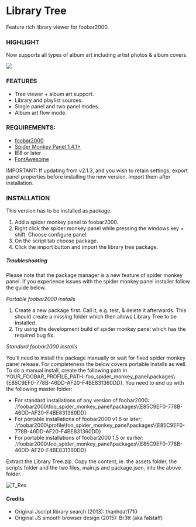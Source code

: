# Library Tree

<!-- <img src= "https://img.shields.io/github/v/release/Wil-b/Library-Tree?include_prereleases">[![CodeFactor](https://www.codefactor.io/repository/github/wil-b/smp-scripts/badge?s=e31aef34da666a7f881d60c035843654ee451e7d)](https://www.codefactor.io/repository/github/wil-b/smp-scripts) -->

 Feature rich library viewer for foobar2000.
 
 ### HIGHLIGHT
 Now supports all types of album art including artist photos & album covers.

 <kbd> <img src="https://user-images.githubusercontent.com/35600752/118013262-d73cc280-b349-11eb-9197-e3d4ba1a7e71.png"> </kbd>
 
 ### FEATURES
- Tree viewer + album art support.
- Library and playlist sources.
- Single panel and two panel modes.
- Album art flow mode.

### REQUIREMENTS:
- [foobar2000](https://www.foobar2000.org)
- [Spider Monkey Panel 1.4.1+](https://www.foobar2000.org/components)
- IE8 or later
- [FontAwesome](https://github.com/FortAwesome/Font-Awesome/blob/fa-4/fonts/fontawesome-webfont.ttf?raw=true)

IMPORTANT: If updating from v2.1.3, and you wish to retain settings, export panel properties before installing the new version. Import them after installation.
### INSTALLATION
This version has to be installed as package.
1) Add a spider monkey panel to foobar2000.
1) Right click the spider monkey panel while pressing the windows key + shift. Choose configure panel.
2) On the script tab choose package.
3) Click the import button and import the library tree package.

##### Troubleshooting
Please note that the package manager is a new feature of spider monkey panel. If you experience issues with the spider monkey panel installer follow the guide below.

<i>Portable foobar2000 installs</i>

1) Create a new package first. Call it, e.g. test, & delete it afterwards. This should create a missing folder which then allows Library Tree to be installed.
2) Try using the development build of spider monkey panel which has the required bug fix.

<i>Standard foobar2000 installs</i>

You'll need to install the package manually or wait for fixed spider monkey panel release. For completeness the below covers portable installs as well.
To do a manual install, create the following path in YOUR_FOOBAR_PROFILE_PATH: foo_spider_monkey_panel\packages\\{E85C9EF0-778B-46DD-AF20-F4BE831360DD}.
You need to end up with the following master folder:
- For standard installations of any version of foobar2000: .\foobar2000\foo_spider_monkey_panel\packages\\{E85C9EF0-778B-46DD-AF20-F4BE831360DD}
- For portable installations of foobar2000 v1.6 or later: .\foobar2000\profile\foo_spider_monkey_panel\packages\\{E85C9EF0-778B-46DD-AF20-F4BE831360DD}
- For portable installations of foobar2000 1.5 or earlier: .\foobar2000\foo_spider_monkey_panel\packages\\{E85C9EF0-778B-46DD-AF20-F4BE831360DD}

Extract the Library Tree.zip. Copy the content, ie. the assets folder, the scripts folder and the two files, main.js and package.json, into the above folder.

![T_Rex](https://user-images.githubusercontent.com/35600752/118255885-b5a41e00-b4a4-11eb-8f19-7a24e5215463.png)

#### Credits
- Original Jscript library search (2013): thanhdat1710
- Original JS smooth browser design (2015): Br3tt (aka falstaff)

